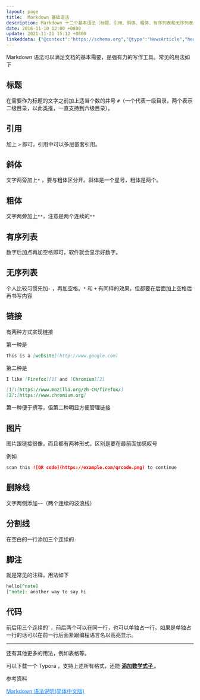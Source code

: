 ```yaml
---
layout: page
title:  Markdown 基础语法
description: Markdown 十二个基本语法（标题、引用、斜体、粗体、有序列表和无序列表、链接、图片、删除线、分割线、脚注、代码）
date: 2016-11-10 12:00 +0800
update: 2021-11-21 15:12 +0800
linkeddata: {"@context":"https://schema.org","@type":"NewsArticle","headline":"Markdown 十二个基本语法（标题、引用、斜体、粗体、有序列表和无序列表、链接、图片、删除线、分割线、脚注、代码）","image":["https://blog.ypingcn.com/img/home-bg.webp"],"datePublished":"2016-11-10T08:00:00+08:00","dateModified":"2021-11-06 00:20 +0800","author":[{"@type":"Person","name":"ypingcn","url":"https://blog.ypingcn.com/wiki/about/"}]}
---
```


Markdown 语法可以满足文档的基本需要，是强有力的写作工具。常见的用法如下 

## 标题

在需要作为标题的文字之前加上适当个数的井号 ``` # ```（一个代表一级目录，两个表示二级目录，以此类推，一直支持到六级目录）。

## 引用

加上 ``` > ``` 即可，引用中可以多层嵌套引用。

## 斜体

文字两旁加上``` * ``` ，要与粗体区分开。斜体是一个星号，粗体是两个。

## 粗体

文字两旁加上``` ** ```，注意是两个连续的``` ** ```

## 有序列表

数字后加点再加空格即可，软件就会显示好数字。

## 无序列表

个人比较习惯先加``` - ``` ，再加空格。``` * ``` 和 ``` + ``` 有同样的效果，但都要在后面加上空格后再书写内容

## 链接

有两种方式实现链接

第一种是

```markdown
This is a [website](http://www.google.com)
```

第二种是

```markdown
I like [Firefox][1] and [Chromium][2]

[1]:[https://www.mozilla.org/zh-CN/firefox/]
[2]:[https://www.chromium.org]
```

第一种便于撰写，但第二种明显方便管理链接

## 图片

图片跟链接很像，而且都有两种形式，区别是要在最前面加感叹号

例如

```markdown
scan this ![QR code](https://example.com/qrcode.png) to continue
```
## 删除线

文字两侧添加``` ~~ ```（两个连续的波浪线）


## 分割线

在空白的一行添加三个连续的``` - ```


## 脚注

就是常见的注释，用法如下

```markdown
hello[^note]
[^note]: another way to say hi
```
## 代码

前后用三个连续的``` ` ```，前后两个可以在同一行，也可以单独占一行。如果是单独占一行的话可以在前一行后面紧跟编程语言名以高亮显示。

---

还有其他更多的用法，例如表格等。

可以下载一个 Typora ，支持上述所有格式，还能 <a href="/notes/Markdown/LaTex-math/" style="font-weight: bold"> 添加数学式子 </a>。


参考资料

<a href="http://wowubuntu.com/markdown/" style="color: #0c82ff;"  target="_blank" rel="noopener nofollow">Markdown 语法说明(简体中文版)</a>